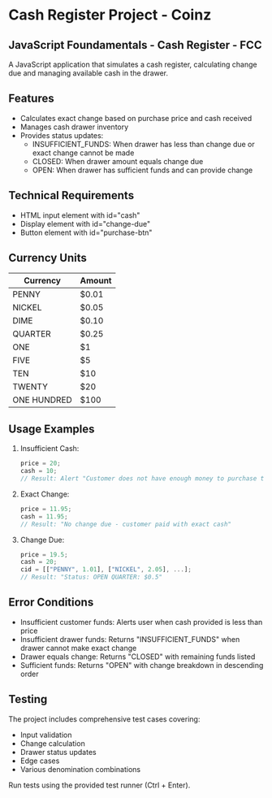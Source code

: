 # Cash Register Project - Coinz
## JavaScript Foundamentals - Cash Register - FCC

A JavaScript application that simulates a cash register, calculating change due and managing available cash in the drawer.

## Features

- Calculates exact change based on purchase price and cash received
- Manages cash drawer inventory
- Provides status updates:
  - INSUFFICIENT_FUNDS: When drawer has less than change due or exact change cannot be made
  - CLOSED: When drawer amount equals change due
  - OPEN: When drawer has sufficient funds and can provide change

## Technical Requirements

- HTML input element with id="cash"
- Display element with id="change-due"
- Button element with id="purchase-btn"

## Currency Units

| Currency | Amount |
|----------|---------|
| PENNY | $0.01 |
| NICKEL | $0.05 |
| DIME | $0.10 |
| QUARTER | $0.25 |
| ONE | $1 |
| FIVE | $5 |
| TEN | $10 |
| TWENTY | $20 |
| ONE HUNDRED | $100 |

## Usage Examples

1. Insufficient Cash:
   ```javascript
   price = 20;
   cash = 10;
   // Result: Alert "Customer does not have enough money to purchase the item"
   ```

2. Exact Change:
   ```javascript
   price = 11.95;
   cash = 11.95;
   // Result: "No change due - customer paid with exact cash"
   ```

3. Change Due:
   ```javascript
   price = 19.5;
   cash = 20;
   cid = [["PENNY", 1.01], ["NICKEL", 2.05], ...];
   // Result: "Status: OPEN QUARTER: $0.5"
   ```

## Error Conditions

- Insufficient customer funds: Alerts user when cash provided is less than price
- Insufficient drawer funds: Returns "INSUFFICIENT_FUNDS" when drawer cannot make exact change
- Drawer equals change: Returns "CLOSED" with remaining funds listed
- Sufficient funds: Returns "OPEN" with change breakdown in descending order

## Testing

The project includes comprehensive test cases covering:
- Input validation
- Change calculation
- Drawer status updates
- Edge cases
- Various denomination combinations

Run tests using the provided test runner (Ctrl + Enter).
